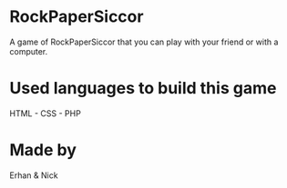 # RockPaperSiccor
A game of RockPaperSiccor that you can play with your friend or with a computer.


# Used languages to build this game
HTML - CSS - PHP

# Made by
Erhan & Nick
